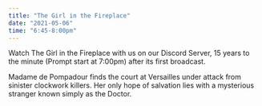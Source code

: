 ```yaml
---
title: "The Girl in the Fireplace"
date: "2021-05-06"
time: "6:45-8:00pm"
---
```


Watch The Girl in the Fireplace with us on our Discord Server, 15 years to the minute (Prompt start at 7:00pm) after its first broadcast.

Madame de Pompadour finds the court at Versailles under attack from sinister clockwork killers. Her only hope of salvation lies with a mysterious stranger known simply as the Doctor.